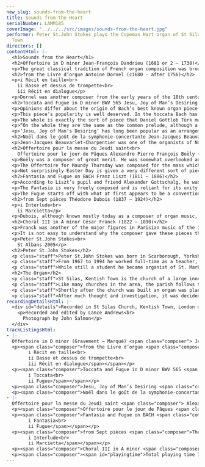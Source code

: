 ```yaml
---
new_slug: sounds-from-the-heart
title: Sounds from the Heart
serialNumber: LAMM185
coverImage: "../../../src/images/sounds-from-the-heart.jpg"
performer: Peter St.John Stokes plays the Copeman Hart organ of St Silas Church, Kentish
  Town
directors: []
contentHtml: |-
  <h1>Sounds from the Heart</h1>
  <h2>Offertoire in D minor Jean-François Dandrieu (1681 or 2 – 1738)</h2>
  <p>The great classical tradition of French organ composition was brought to perfection by such illustrious names as Francois Couperin and Nicolas de Grigny. Like the rest of French music in the grand siècle it was increasingly subject to Italian influences. Dandrieu was of the next generation of composers and his Livre d’orgue can be seen as at the turning point between the older French and the newer Italian styles. He was organist of St. Merri and became one of the four Organistes du Roy who took turns in playing at the Royal Chapel, but he is probably best known as a composer of music for strings in a style which reflects very strongly the influence of Corelli. The organist’s duty in France at that time involved playing short versets in alternation with the choir and a longer piece as the altar was prepared at the offertory. It was usual for these offertoires to be scored for the wonderful, and uniquely French, sonority of the grand jeux, which is the reeds together with the bourdon 8, prestant 4 and cornet V. This piece is in fact a re-composition of the first two movements of one of his trio sonatas. The opening, marked gravement, is a blend of the slow opening of a French overture and the Italianate use of strong chord progressions and sequences. The marqué section, despite being headed by the 18th century French equivalent of allegro, is a very thoroughly worked out fugue, again in the Italian manner. The opening exposition ends in F major and is followed by a central section in two parts, the right hand being on the cornet and the left on the cromorne. Evidence of the composer’s abundant and renowned contrapuntal ability is shown in the final section where a new countersubject is placed alongside the original.</p>
  <h2>from the Livre d’orgue Antoine Dornel (c1680 - after 1756)</h2>
  <p>i Récit en taille<br>
    ii Basse et dessus de trompette<br>
    iii Récit en dialogue</p>
  <p>Dornel was another composer from the early years of the 18th century, who, in much of his music, showed a marked preference for the Italian style. However these pieces have been chosen from among those in his music that show a strong respect for the French tradition of the past. They are all short as they are versets, which were short pieces that were played in alternation with the plainchant of the mass or of vespers. The Récit en taille was a commonplace of the classical tradition, in which the tune is played in the left hand with the accompaniment in the right hand and on the pedals. This calls to mind the many beautiful and elegiac pieces that were written by composers such as Colombe and Marais for the viola de gamba with continuo accompaniment. The Basse et dessus de trompette was a favourite form for the organists to show off their digital dexterity on these stops with their very rapid response to the players’ touch. Finally the Récit en dialogue is a wonderfully expressive movement, using the distinctive and spicy sonorities of the cornet and the cromorne. In the first section the solo voices are accompanied by the left hand. In the second they are in a trio with the pedals playing the bass. This music is suggestive of the delicately ornamented singing of the French opera of the period, while the elegant balance of its phrases recalls the expressive symmetry of the alexandrines of Molière or Racine.</p>
  <h2>Toccata and Fugue in D minor BWV 565 Jesu, Joy of Man’s Desiring Johann Sebastian Bach (1685 – 1750)</h2>
  <p>Opinions differ about the origin of Bach’s best known organ piece to such an extent that some would say it is not even by the great master himself. The problem with not attributing the piece to Bach is that there is no one else who can be considered as the likely composer. What is even more convincing as an argument for the attribution of this piece to Bach is that he was the only composer to show such a variety of approaches to the prelude and fugue format that could encompass this work along with the rich variety of the others. A likely suggestion is that it was originally a piece for solo violin, probably in the key of A or G minor and was transposed into D minor to take full advantage of the dramatic effect of the low tonic in the organ pedals. It must be borne in mind that Bach was himself a violinist and that this is quite possibly an early attempt at this process of arranging material from a solo violin piece that was manifested in his maturity by the so-called ‘Fiddle’ Fugue. The intense drama of the opening toccata and the chromatic intensity of the end could be considered as a forerunner of the great toccata in G minor.</p>
  <p>This piece’s popularity is well deserved. In the toccata Bach has taken the sectional method of composition of Buxtehude and his other North German predecessors and given it his characteristic dramatic and rhetorical intensity. The fugue subject, having the same melodic outline, is obviously derived from the opening of the toccata. The movement is divided into four sections. The first is a fugal exposition of a light and vigorous character reminiscent of the dance. This gives way to a passage with figuration of a violinistic nature that nevertheless exploits brilliantly the echo effects available using the different manuals of the organ. The third section, with its rapid scale passages and its showy pedal writing, suggests contrapuntal virtuosity. The final section manages a return to the spirit of the toccata without actually repeating anything from it. The piece ends, not with a blaze of glory, but with a sombre homophonic passage ending with a dark minor chord.</p>
  <p>The whole is exactly the sort of piece that Daniel Gottlob Türk must have been thinking about when he wrote, only 37 years after Bach’s death, about the voluntary after a service.</p>
  <p>“On the whole they are the same as the common prelude, although a fugue would have a fitting place here as well. Perhaps this would be the most opportune time for the organist to demonstrate his proficiency, to incorporate a pedal solo, and to employ everything his art makes available to him. Should he stray too far afield in this, the nuisance he causes as a result will not be of great consequence because the majority of the congregation will no longer hear him.”</p>
  <p>‘Jesu, Joy of Man’s Desiring’ has long been popular as an arrangement. The original is from cantata 147, ‘Herz und Mund und That und Leben’, where the flowing triplet melody is played by violins and oboes in unison and the chorale is sung by the choir in four parts. The version played here takes as its model the organ preludes, arranged by Bach himself from movements from his own cantatas, published as the six Schübler preludes. In these the texture is often much reduced to make a clear and idiomatic organ piece. Here the triplet melody is played on flute stops, the basso continuo is played on the pedals and the melody is ornamented and played on the jeu de tierce.</p>
  <h2>Noël dans le goût de la symphonie-concertante Jean-Jacques Beauvarlet-Charpentier (1734 – 1794)</h2>
  <p>Jean-Jacques Beauvarlet-Charpentier was one of the organists of Notre Dame de Paris in the years leading up to the revolution. In his music the movement towards Italianisation that is apparent in the works of Dandrieu had reached the stage when the organists reflected the style of what had become a more or less unified European musical culture. This piece is nonetheless interesting as it successfully combines three elements. The first is that of the organ Noël based on French Christmas carol tunes, which were very popular pieces for the liturgy at Christmastide, where a piece of this length would almost certainly have been used as an offertoire. The second element is that of the symphonie-concertante, which with its solo elements was more popular in France than the symphony. Finally it is a set of variations in the classical style and very much in the manner of the famous variations by Mozart and Beethoven. The theme is the carol ‘Ou s’en vont ces gays bergers’, and we are treated to eight variations which fully explore the variety of effects available on the French organ by the end of the 18th century. These include numerous echo effects and the much deeper and more massive sound available since the introduction of the Bombarde at 16 foot pitch earlier in the century.</p>
  <h2>Offertoire pour la messe du Jeudi saint<br>
    Offertoire pour le jour de Pâques Alexandre Pierre François Boëly (1785 – 1858)</h2>
  <p>Boëly was a composer of great merit. He was somewhat overlooked and misunderstood, both in his lifetime and subsequently. Recently a reassessment of his work has taken place and a significant new complete edition of his organ music has been published under the inspiration of Nanon Bertrand-Tourneur. This reveals him to have been a composer of great integrity, with a distinct and highly developed harmonic style, great contrapuntal facility and an ability to combine in his style the developments in the wider European musical scene. A particular influence was the music of Beethoven and this is particularly evident in the second of these pieces.</p>
  <p>The Offertoire for Maundy Thursday was composed for the mass which commemorates the institution of the Eucharist. It powerfully suggests the coming Passion, being full of dark and gloomy foreboding. The texture of the music which is cast in the form of the instrumental trio sonata movement looks back to the 17th and early 18th centuries. However this is not cast, in the manner of the German composers, as a trio for two manuals and pedals but is here played on the uniquely French combination of cromorne avec les fonds. This requires the use of the smoother classical version of the cromorne in ensemble with all the 16 and 8 foot flue stops. Boëly’s use of harmony and controlled dissonance throughout the even texture of a sustained movement demonstrates his compositional ability.</p>
  <p>Not surprisingly Easter Day is given a very different sort of piece. This was probably written for the large Clicquot organ of St. Gervais in Paris, which was still very much an instrument of the classical French tradition. This piece however is the first to have directions for stop changes during the course of the movement. The opening, the nature of which is surely inspired by Beethoven, suggests the rising from the darkness of the tomb. Here it is still the classical grand jeu of Dandrieu’s music with the addition of the 16ft. bombarde which is used in its continuation down in the pedals into the 32ft. octave to express the darkness of the tomb before the Resurrection. This exciting opening must have sounded terrifying to contemporary worshippers. It is followed by a statement of the ancient hymn, O Filii et Filiae, (O Sons and daughters let us sing) which is followed by two variations ending with a downwards chromatic scale that leads into a short but exciting fugue. Although in this piece, as in so much of Boëly’s music, it is easy to imagine him struggling to express his romantic ideas against the restraints of the French organ of his day, it is nevertheless one of the most impressive musical expressions of the Easter story.</p>
  <h2>Fantasia and Fugue on BACH Franz Liszt (1811 – 1886)</h2>
  <p>According to Liszt’s pupil and friend Alexander Gottschalg, he was a capable organist, being very imaginative in his registrations but not too brilliant in his use of the pedals. He must have been very interested in the instrument because while he was in Leipzig the two musicians used to travel round the area to play many of the interesting organs that had remained untouched since Bach’s time. This composition however suggests that it was inspired by the potential of the large-scale romantic instruments that were being built at the time. It is a work of dramatic, almost violent, contrasts and brings the world of romantic pianism, with all its emotional and virtuosic display, into the organ loft. The letters BACH give in German: B flat – A – C – B natural. Bach himself introduced it into his final unfinished piece in the Art of Fugue. Liszt takes this motif out of Bach’s fugal context and uses it right from the opening as a rather dark and powerful emotive statement on which to base this most dramatic music. This piece, in its attempt to combine romantic virtuoso writing, symphonic development techniques and the prelude and fugue format, is interesting enough, but Liszt also chooses to complicate matters further by making use of traditional Hungarian scales.</p>
  <p>The Fantasia is very freely composed and is reliant for its unity of the frequent recurrence of this motif. It starts very strongly and moves with intensity to a short quiet passage. There is then a swift and virtuosic crescendo to a harmonised statement of the motif on full organ. A descending scale, not chromatic but in the form of one of the traditional Hungarian scales, leads to the first entry of the subject.</p>
  <p>The Fugue starts off with what at first appears to be a conventional exposition. The first statement of the subject has a false start with a statement of the motif in a remote key. After the fourth entry more conventionally romantic techniques of symphonic development take over. This is passed through many keys and a dazzling variety of textures, including a lengthy passage with octaves in both hands. The theme finally reappears in the pedals in the original key with a succession of diminished seventh chords above. This moves sequentially up to the remote key of B major before a coda that exploits the full range of the organ’s dynamics.</p>
  <h2>from Sept pièces Théodore Dubois (1837 – 1924)</h2>
  <p>i Interlude<br>
    ii Marcietta</p>
  <p>Dubois, although known mostly today as a composer of organ music, was in his lifetime one of the leading French composers. He wrote church music and oratorios but seemed to be most at home in the opera house, having composed both grand operas and operettas. Like many of the leading figures in French music he was an organist. In 1877 he replaced Saint-Saëns as organist of the Madeleine, and he wrote a large number of organ pieces. To the composition of many of these, including the ‘Sept pièces’, he brought all the melodic skill of the operatic composer and each piece has a very distinct character. The Interlude uses the hautbois stop in its treble and tenor registers in alternation with a flûte. The Marcietta is an amusing miniature that uses the fonds de 8 pieds, usually reserved for rather solemn music, for a piece that has much of the character of a scherzo.</p>
  <h2>Choral III in A minor César Franck (1822 – 1890)</h2>
  <p>Franck was another of the major figures in Parisian music of the 18th century. From early in his Parisian career he was organist of St Jean-St François in the Marais and associated with the organ builder, Cavaillé-Coll. He became known for his phenomenal improvisatory powers, and in 1858 he became organist of the newly built basilica of Ste. Clothilde, which had a splendid new organ by Cavaillé-Coll. The difference between this type of organ and that which Boëly played was that the latest technologies were used to enable a smooth and gradual crescendo and diminuendo by the use of pedals, so that the flow of the music in the manuals was not disrupted by stop changes. With this and the newly invented imitative voices, this type of organ could be truly described as symphonic. Franck wrote many pieces for the organ and in the summer before his death he completed his ‘Trois chorals’, so this is the last work he wrote.</p>
  <p>It is not easy to understand why the composer gave these pieces the title ‘Choral’. It has nothing to with the German idea of a chorale, as these are long symphonic compositions based on a flowing melody. The third Choral opens with a fanfare-like section, requiring the somewhat unusual sonority of all the eight-foot flue and reed stops together. After a diminuendo, a chorale-like theme is played on the récit manual so that the expressive possibilities of the swell box could be applied to the music. This is interrupted by a quiet return of the opening, resumed and then made to give way to a crescendo leading to a dominant seventh. There is then the most beautiful extended melody in A major, which is in its proportions a microcosm of the entire piece. This gives way to a quieter passage but which leads to the most thrilling gradual crescendo. Confirmation of the composer’s symphonic intentions is given in that, while going through this piece on the piano with his pupil Charles Tournemire playing the pedal part, Franck asked that, in the loud passage here, the bass should be detached as if it were being played by trombones. The final section has much of the character of a toccata. It starts quietly but builds up quite rapidly to full organ and a return of the chorale-like theme which presses on to the massive chords of the ending.</p>
  <p>Peter St.John Stokes<br>
    St Albans 2005</p>
  <h2>Peter St.John Stokes</h2>
  <p class="staff">Peter St.John Stokes was born in Scarborough, Yorkshire. He began to play the organ at school and at the age of sixteen he became a pupil of Francis Jackson, organist of York Minster. For years later he went to London to study at Trinity College of Music. Here he not only had organ lessons but also broadened his musical outlook by studying singing, orchestral conducting and composition. A particular influence was lessons with Dr Arnold Cooke, one of the most distinguished teachers of composition of the time. He has also studied improvisation with Naji Hakim, who is Messiaen’s successor at the Trinité in Paris. In addition to his musical qualifications he is qualified to teach photography and has a degree in French from London University.</p>
  <p class="staff">From 1967 to 1994 he worked full-time as a teacher, for the last 21 years as Head of Music at Loreto College, St.Albans, a Roman Catholic girls comprehensive school with very high academic standards and a lively music department. A feature of his time there was the oratorio concerts including such works as Handel oratorios, the Bach Passions and the Mozart Requiem. The choir not only gave concerts and sang the services in the school but also sang in St Albans Cathedral and Westminster Cathedral. It also did concert tours of Francs and Belgium in addition to radio and other recordings.</p>
  <p class="staff">While still a student he became organist of St. Mark’s, Marylebone. His organist appointments include St. Giles-in-the-Fields and Dunstable Priory. Since 1992 he has been organist at St. Silas, Kentish Town. He continues to teach the piano, organ and composition. He also writes articles on music including recently one on Boëly and another on French organ music of the 17th and 18th centuries.</p>
  <h2>The Organ</h2>
  <p class="staff">St Silas, Kentish Town is the church of a large inner-city London parish, just to the north of the centre. When it was finished, just before First World War, it stood out high among the rows of terraced housing. Now it is in the middle of massive blocks of flats, but these shelter it from much of the noise of London traffic. The church therefore is much sought after for recordings, as it is both quiet and has an excellent acoustic with just the right amount of resonance to enrich the sound without confusing it.</p>
  <p class="staff">Like many churches in the area, the parish follows the Anglo-Catholic tradition. In fact it is well known for the splendour of its decoration and its liturgy. Although a small choir of parishioners sing for the Sunday mass, there are several occasions each year when advantage is taken of the large gallery to use professional singers and instrumentalists to perform mass settings or vespers by composers such as Mozart, Haydn and Schubert.</p>
  <p class="staff">Shortly after the church was built an organ was placed on the west wall. A console, with tubular pneumatic action, was placed on the floor of the gallery beneath and facing east. The organ had no stops above 4ft pitch and, although there were some attractive voices, had little balance between departments and individual registers. By the 1990s this organ had become effectively unplayable, and in view of its limitations it was decided to investigate the possibilities of substantial rebuilding or replacement. The accessibility problems and the limited space in the case made rebuilding this organ, with even just a few improvements, prohibitively expensive for such an inner-city parish. Because of the type of services and the large part organ music plays in the liturgy a new small organ would not have been effective. In any case the church already possesses a seven stop chamber organ, built in 1772 by Jonas Ley.</p>
  <p class="staff">After much thought and investigation, it was decided to ask Copeman Hart to provide an instrument, which would be adequate for the occasions when the church is full and at the same time would have the necessary voices to enrich the liturgy and for choral accompaniment. This was installed in 1994, being built according to the specification of Peter St.John Stokes. Voicing was done in the church by Ernest Hart in consultation with the organist, and the flexibility of the system has allowed for both hardware and software upgrades, together with improvements in the original voicing. It has proved itself well suited to the church and its needs. It copes particularly well with French music, including that of the baroque, and is a good instrument for the music of Bach. Above all it has a real and lively presence in the church and fulfils its liturgical task excellently.</p>
recordingDetailsHtml: |-
  <div id="details">Recorded in St Silas Church, Kentish Town, London on 28th January 2005 by kind permission of the Parish Priest, Fr G Rowlands
    <p>Recorded and edited by Lance Andrews<br>
      Photograph by John Salmon</p>
  </div>
trackListingsHtml:
- |-
  Offertoire in D minor (Gravement – Marqué) <span class="composer"> Jean-François Dandrieu</span>
  <p><span class="composer">from the Livre d’orgue <span class="composer"> Antoine Dornel<br>
        i Récit en taille<br>
        ii Basse et dessus de trompette<br>
        iii Récit en dialogue</span></span></p>
  <p><span class="composer">Toccata and Fugue in D minor BWV 565 <span class="composer">Johann Sebastian Bach<br>
        i Toccata<br>
        ii Fugue</span></span></p>
  <p><span class="composer">Jesu, Joy of Man’s Desiring <span class="composer">Johann Sebastian Bach</span></span></p>
  <p><span class="composer">Noël dans le goût de la symphonie-concertante <span class="composer"> Jean-Jacques Beauvarlet-Charpentier</span></span></p>
- |-
  Offertoire pour la messe du Jeudi saint <span class="composer"> Alexandre Pierre François Boëly</span>
  <p><span class="composer">Offertoire pour le jour de Pâques <span class="composer"> Alexandre Pierre François Boëly</span></span></p>
  <p><span class="composer">Fantasia and Fugue on BACH <span class="composer">Franz Liszt<br>
        i Fantasia<br>
        ii Fugue</span></span></p>
  <p><span class="composer">from Sept pièces <span class="composer">Théodore Dubois<br>
        i Interlude<br>
        ii Marcietta</span></span></p>
  <p><span class="composer">Choral III in A minor <span class="composer">César Franck</span></span></p>
  <p><span class="composer"><span id="playingtime">Total playing time 70m 44s</span></span></p>
---
```


